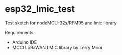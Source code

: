 # esp32_lmic_test
Test sketch for nodeMCU-32s/RFM95 and lmic library

Requirements:

- Arduino IDE
- MCCI LoRaWAN LMIC library by Terry Moor
